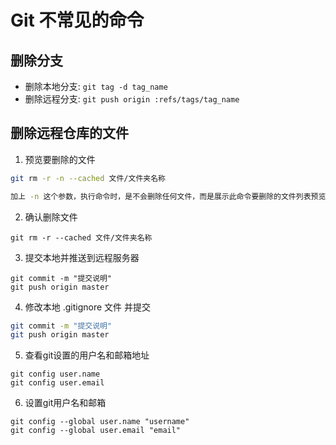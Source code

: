 # Git 不常见的命令

## 删除分支

- 删除本地分支: `git tag -d tag_name`
- 删除远程分支: `git push origin :refs/tags/tag_name`

## 删除远程仓库的文件

1. 预览要删除的文件

```bash
git rm -r -n --cached 文件/文件夹名称 

加上 -n 这个参数，执行命令时，是不会删除任何文件，而是展示此命令要删除的文件列表预览。
```

2. 确认删除文件

```shell
git rm -r --cached 文件/文件夹名称
```

3. 提交本地并推送到远程服务器

```shell
git commit -m "提交说明"
git push origin master
```

4. 修改本地 .gitignore 文件 并提交

```bash
git commit -m "提交说明"
git push origin master
```

5. 查看git设置的用户名和邮箱地址

```shell
git config user.name
git config user.email
```

6. 设置git用户名和邮箱

```shell
git config --global user.name "username"
git config --global user.email "email"
```